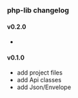 ### php-lib changelog

#### v0.2.0

* 


#### v0.1.0

* add project files
* add Api classes
* add Json/Envelope
